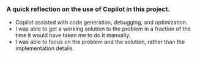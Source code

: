 ﻿### A quick reflection on the use of Copilot in this project.

* Copilot assisted with code generation, debugging, and optimization.
* I was able to get a working solution to the problem in a fraction of the time it would have taken me to do it manually.
* I was able to focus on the problem and the solution, rather than the implementation details.